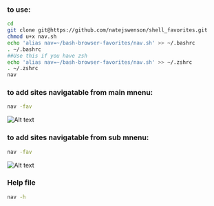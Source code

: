 ### to use:
```bash
cd
git clone git@https://github.com/natejswenson/shell_favorites.git
chmod u+x nav.sh
echo 'alias nav=~/bash-browser-favorites/nav.sh' >> ~/.bashrc 
. ~/.bashrc
##Use this if you have zsh
echo 'alias nav=~/bash-browser-favorites/nav.sh' >> ~/.zshrc
. ~/.zshrc
nav
```
### to add sites navigatable from main mnenu:
```sh
nav -fav
```
![Alt text](/img/ADDSITE.png)

### to add sites navigatable from sub mnenu:
```sh
nav -fav
```
![Alt text](/img/ADDSUBSITE.png)

### Help file 
```sh
nav -h
```
